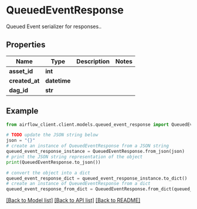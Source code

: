 # QueuedEventResponse

Queued Event serializer for responses..

## Properties

Name | Type | Description | Notes
------------ | ------------- | ------------- | -------------
**asset_id** | **int** |  | 
**created_at** | **datetime** |  | 
**dag_id** | **str** |  | 

## Example

```python
from airflow_client.client.models.queued_event_response import QueuedEventResponse

# TODO update the JSON string below
json = "{}"
# create an instance of QueuedEventResponse from a JSON string
queued_event_response_instance = QueuedEventResponse.from_json(json)
# print the JSON string representation of the object
print(QueuedEventResponse.to_json())

# convert the object into a dict
queued_event_response_dict = queued_event_response_instance.to_dict()
# create an instance of QueuedEventResponse from a dict
queued_event_response_from_dict = QueuedEventResponse.from_dict(queued_event_response_dict)
```
[[Back to Model list]](../README.md#documentation-for-models) [[Back to API list]](../README.md#documentation-for-api-endpoints) [[Back to README]](../README.md)



